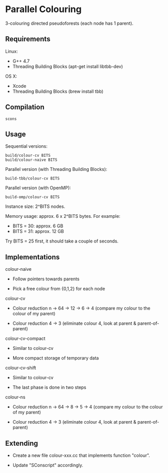 Parallel Colouring
==================

3-colouring directed pseudoforests (each node has 1 parent).


Requirements
------------

Linux:

- G++ 4.7
- Threading Building Blocks (apt-get install libtbb-dev)

OS X:

- Xcode
- Threading Building Blocks (brew install tbb)


Compilation
-----------

    scons


Usage
-----

Sequential versions:

    build/colour-cv BITS
    build/colour-naive BITS

Parallel version (with Threading Building Blocks):

    build-tbb/colour-cv BITS

Parallel version (with OpenMP):

    build-omp/colour-cv BITS

Instance size: 2^BITS nodes.

Memory usage: approx. 6 x 2^BITS bytes. For example:

- BITS = 30: approx. 6 GB
- BITS = 31: approx. 12 GB

Try BITS = 25 first, it should take a couple of seconds.


Implementations
---------------

colour-naive

- Follow pointers towards parents

- Pick a free colour from {0,1,2} for each node

colour-cv

- Colour reduction n -> 64 -> 12 -> 6 -> 4
  (compare my colour to the colour of my parent)

- Colour reduction 4 -> 3
  (eliminate colour 4, look at parent & parent-of-parent)

colour-cv-compact

- Similar to colour-cv

- More compact storage of temporary data

colour-cv-shift

- Similar to colour-cv

- The last phase is done in two steps

colour-ns

- Colour reduction n -> 64 -> 8 -> 5 -> 4
  (compare my colour to the colour of my parent)

- Colour reduction 4 -> 3
  (eliminate colour 4, look at parent & parent-of-parent)


Extending
---------

- Create a new file colour-xxx.cc that implements function "colour".

- Update "SConscript" accordingly.
